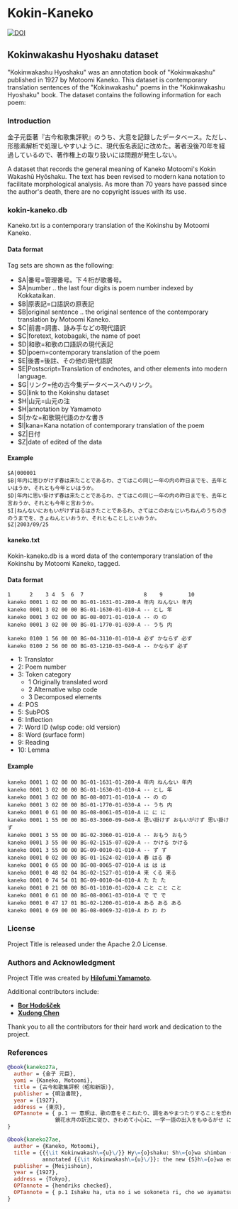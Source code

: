 # **Kokin-Kaneko**

[![DOI](https://zenodo.org/badge/868652787.svg)](https://zenodo.org/badge/latestdoi/868652787)

## Kokinwakashu Hyoshaku dataset

"Kokinwakashu Hyoshaku" was an annotation book of "Kokinwakashu" published in 1927 by Motoomi Kaneko.
This dataset is contemporary translation sentences of the "Kokinwakashu" poems in the "Kokinwakashu Hyoshaku" book.
The dataset contains the following information for each poem:

### **Introduction**

金子元臣著『古今和歌集評釈』のうち、大意を記録したデータベース。ただし、形態素解析で処理しやすいように、現代仮名表記に改めた。著者没後70年を経過しているので、著作権上の取り扱いには問題が発生しない。

A dataset that records the general meaning of Kaneko Motoomi's Kokin Wakashū Hyōshaku.
The text has been revised to modern kana notation to facilitate morphological analysis.
As more than 70 years have passed since the author's death, there are no copyright issues with its use.

### kokin-kaneko.db

<!-- kaneko.txt: 金子元臣による古今集の現代語訳 -->

Kaneko.txt is a contemporary translation of the Kokinshu by Motoomi Kaneko.

#### **Data format**

Tag sets are shown as the following:

- $A|番号=管理番号。下４桁が歌番号。
- $A|number .. the last four digits is poem number indexed by Kokkataikan.
- $B|原表記=口語訳の原表記
- $B|original sentence .. the original sentence of the contemporary translation by Motoomi Kaneko.
- $C|前書=詞書、詠み手などの現代語訳
- $C|foretext, kotobagaki, the name of poet
- $D|和歌=和歌の口語訳の現代表記
- $D|poem=contemporary translation of the poem
- $E|後書=後註、その他の現代語訳
- $E|Postscript=Translation of endnotes, and other elements into modern language.
- $G|リンク=他の古今集データベースへのリンク。
- $G|link to the Kokinshu dataset
- $H|山元=山元の注
- $H|annotation by Yamamoto
- $I|かな=和歌現代語のかな書き
- $I|kana=Kana notation of contemporary translation of the poem
- $Z|日付
- $Z|date of edited of the data

#### **Example**

```plaintext
$A|000001
$B|年内に思ひがけず春は来たことであるわ、さてはこの同じ一年の内の昨日までを、去年といはうか、それとも今年といはうか。
$D|年内に思い掛けず春は来たことであるわ、さてはこの同じ一年の内の昨日までを、去年と言おうか、それとも今年と言おうか。
$I|ねんないにおもいがけずはるはきたことであるわ、さてはこのおなじいちねんのうちのきのうまでを、きょねんといおうか、それともことしといおうか。
$Z|2003/09/25
```

#### kaneko.txt

<!-- kokin-kaneko.db: 金子元臣による古今集の現代語訳を単語データに分割し、タグ付けを施したもの。 -->

Kokin-kaneko.db is a word data of the contemporary translation of the Kokinshu by Motoomi Kaneko, tagged.

#### **Data format**

```plaintext
1      2    3 4  5  6  7                   8    9        10
kaneko 0001 1 02 00 00 BG-01-1631-01-280-A 年内 ねんない 年内
kaneko 0001 3 02 00 00 BG-01-1630-01-010-A -- とし 年
kaneko 0001 3 02 00 00 BG-08-0071-01-010-A -- の の
kaneko 0001 3 02 00 00 BG-01-1770-01-030-A -- うち 内

kaneko 0100 1 56 00 00 BG-04-3110-01-010-A 必ず かならず 必ず
kaneko 0100 2 56 00 00 BG-03-1210-03-040-A -- かならず 必ず
```

- 1: Translator
- 2: Poem number
- 3: Token category
  - 1 Originally translated word
  - 2 Alternative wlsp code
  - 3 Decomposed elements
- 4: POS
- 5: SubPOS
- 6: Inflection
- 7: Word ID (wlsp code: old version)
- 8: Word (surface form)
- 9: Reading
- 10: Lemma

#### **Example**

```plaintext
kaneko 0001 1 02 00 00 BG-01-1631-01-280-A 年内 ねんない 年内
kaneko 0001 3 02 00 00 BG-01-1630-01-010-A -- とし 年
kaneko 0001 3 02 00 00 BG-08-0071-01-010-A -- の の
kaneko 0001 3 02 00 00 BG-01-1770-01-030-A -- うち 内
kaneko 0001 0 61 00 00 BG-08-0061-05-010-A に に に
kaneko 0001 1 55 00 00 BG-03-3060-09-040-A 思い掛けず おもいがけず 思い掛けず
kaneko 0001 3 55 00 00 BG-02-3060-01-010-A -- おもう おもう
kaneko 0001 3 55 00 00 BG-02-1515-07-020-A -- かける かける
kaneko 0001 3 55 00 00 BG-09-0010-01-010-A -- ず ず
kaneko 0001 0 02 00 00 BG-01-1624-02-010-A 春 はる 春
kaneko 0001 0 65 00 00 BG-08-0065-07-010-A は は は
kaneko 0001 0 48 02 04 BG-02-1527-01-010-A 来 くる 来る
kaneko 0001 0 74 54 01 BG-09-0010-04-010-A た た た
kaneko 0001 0 21 00 00 BG-01-1010-01-020-A こと こと こと
kaneko 0001 0 61 00 00 BG-08-0061-03-010-A で で で
kaneko 0001 0 47 17 01 BG-02-1200-01-010-A ある ある ある
kaneko 0001 0 69 00 00 BG-08-0069-32-010-A わ わ わ
```

<!--
### **Contributing**

If you'd like to contribute to Project Title, here are some guidelines:
-->

### **License**

Project Title is released under the Apache 2.0 License.

### **Authors and Acknowledgment**

Project Title was created by **[Hilofumi Yamamoto](https://github.com/yamagen)**.

Additional contributors include:

- **[Bor Hodošček](https://github.com/borh)**
- **[Xudong Chen](https://github.com/idiig)**

Thank you to all the contributors for their hard work and dedication to the project.

### **References**

```bibtex
@book{kaneko27a,
  author = {金子 元臣},
  yomi = {Kaneko, Motoomi},
  title = {古今和歌集評釈（昭和新版）},
  publisher = {明治書院},
  year = {1927},
  address = {東京},
  OPTannote = { p.1 一 意釈は、歌の意をそこねたり、調をあやまつたりすることを恐れて、
               鏡花水月の訳法に従ひ、きわめて小心に、一字一語の出入をもゆるがせ にせぬことを期した。 },
}

@book{kaneko27ae,
  author = {Kaneko, Motoomi},
  title = {{{\it Kokinwakash\={u}\/}} Hy\={o}shaku: Sh\={o}wa shimban (An
           annotated {{\it Kokinwakash\={u}\/}}: the new {S}h\={o}wa edition)},
  publisher = {Meijishoin},
  year = {1927},
  address = {Tokyo},
  OPTannote = {hendriks checked},
  OPTannote = { p.1 Ishaku ha, uta no i wo sokoneta ri, cho wo ayamatsuta ri suru koto wo osorete, kokasuigetsu no yakuho ni shitagai, kiwamete shoshin ni, ichiji ichigo no shuttai wo moyurugase ni senu koto wo kitashita; In English: p.1 In the interpretive translation, out of fear of distorting the meaning of the poem or altering its rhythm, I adhered to the translation method of 'mirror flower, water moon,' taking extreme care to ensure that not a single word or character was carelessly altered. },
}
```

<!--
### **Code of Conduct**

Please note that this project is released with a Contributor Code of Conduct. By participating in this project, you agree to abide by its terms. See the **[CODE_OF_CONDUCT.md](https://www.blackbox.ai/share/CODE_OF_CONDUCT.md)** file for more information.

### **FAQ**

**Q:** What is Project Title?

**A:** Project Title is a project that does something useful.

**Q:** How do I install Project Title?

**A:** Follow the installation steps in the README file.

**Q:** How do I use Project Title?

**A:** Follow the usage steps in the README file.

**Q:** How do I contribute to Project Title?

**A:** Follow the contributing guidelines in the README file.

**Q:** What license is Project Title released under?

**A:** Project Title is released under the MIT License. See the **[LICENSE](https://www.blackbox.ai/share/LICENSE)** file for details.

### **Changelog**

- **0.1.0:** Initial release
- **0.1.1:** Fixed a bug in the build process
- **0.2.0:** Added a new feature
- **0.2.1:** Fixed a bug in the new feature

### **Contact**

If you have any questions or comments about Project Title, please contact **[Your Name](you@example.com)**.

### **Conclusion**

That's it! This is a basic template for a proper README file for a general project. You can customize it to fit your needs, but make sure to include all the necessary information. A good README file can help users understand and use your project, and it can also help attract contributors.

-->
